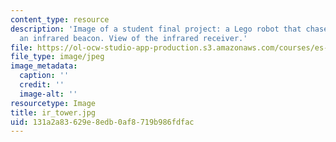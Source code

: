 ```yaml
---
content_type: resource
description: 'Image of a student final project: a Lego robot that chases or flees
  an infrared beacon. View of the infrared receiver.'
file: https://ol-ocw-studio-app-production.s3.amazonaws.com/courses/es-293-lego-robotics-spring-2007/131a2a83629e8edb0af8719b986fdfac_ir_tower.jpg
file_type: image/jpeg
image_metadata:
  caption: ''
  credit: ''
  image-alt: ''
resourcetype: Image
title: ir_tower.jpg
uid: 131a2a83-629e-8edb-0af8-719b986fdfac
---
```

